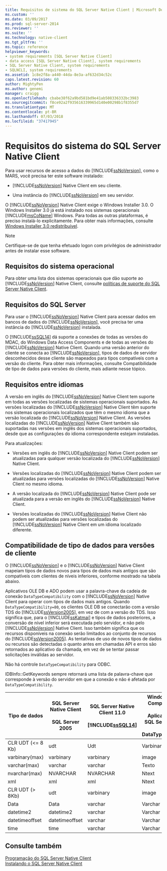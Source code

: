 ```yaml
---
title: Requisitos de sistema do SQL Server Native Client | Microsoft Docs
ms.custom: ''
ms.date: 03/09/2017
ms.prod: sql-server-2014
ms.reviewer: ''
ms.suite: ''
ms.technology: native-client
ms.tgt_pltfrm: ''
ms.topic: reference
helpviewer_keywords:
- system requirements [SQL Server Native Client]
- data access [SQL Server Native Client], system requirements
- SQL Server Native Client, system requirements
- SQLNCLI, system requirements
ms.assetid: 1c8e2f8a-a440-44da-8e3a-af632d34c52c
caps.latest.revision: 60
author: MightyPen
ms.author: genemi
manager: craigg
ms.openlocfilehash: cbabe38f62a9bd581bd9e41ab508336332bc3983
ms.sourcegitcommit: f8ce92a2f935616339965d140e00298b1f8355d7
ms.translationtype: MT
ms.contentlocale: pt-BR
ms.lasthandoff: 07/03/2018
ms.locfileid: "37417945"
---
```

# <a name="system-requirements-for-sql-server-native-client"></a>Requisitos do sistema do SQL Server Native Client
  Para usar recursos de acesso a dados do [!INCLUDE[ssNoVersion](../../includes/ssnoversion-md.md)], como o MARS, você precisa ter este software instalado:  
  
-   [!INCLUDE[ssNoVersion](../../includes/ssnoversion-md.md)] Native Client em seu cliente.  
  
-   Uma instância do [!INCLUDE[ssNoVersion](../../includes/ssnoversion-md.md)] em seu servidor.  
  
 O [!INCLUDE[ssNoVersion](../../includes/ssnoversion-md.md)] Native Client exige o Windows Installer 3.0. O Windows Installer 3.0 já está instalado nos sistemas operacionais [!INCLUDE[msCoName](../../includes/msconame-md.md)] Windows. Para todas as outras plataformas, é preciso instalá-lo explicitamente. Para obter mais informações, consulte [Windows Installer 3.0 redistribuível](http://go.microsoft.com/fwlink/?LinkId=46459).  
  
> [!NOTE]  
>  Certifique-se de que tenha efetuado logon com privilégios de administrador antes de instalar esse software.  
  
## <a name="operating-system-requirements"></a>Requisitos do sistema operacional  
 Para obter uma lista dos sistemas operacionais que dão suporte ao [!INCLUDE[ssNoVersion](../../includes/ssnoversion-md.md)] Native Client, consulte [políticas de suporte do SQL Server Native Client](applications/support-policies-for-sql-server-native-client.md).  
  
## <a name="sql-server-requirements"></a>Requisitos do SQL Server  
 Para usar o [!INCLUDE[ssNoVersion](../../includes/ssnoversion-md.md)] Native Client para acessar dados em bancos de dados do [!INCLUDE[ssNoVersion](../../includes/ssnoversion-md.md)], você precisa ter uma instância do [!INCLUDE[ssNoVersion](../../includes/ssnoversion-md.md)] instalada.  
  
 O [!INCLUDE[ssSQL14](../../includes/sssql14-md.md)] dá suporte a conexões de todas as versões do MDAC, do Windows Data Access Components e de todas as versões do [!INCLUDE[ssNoVersion](../../includes/ssnoversion-md.md)] Native Client. Quando uma versão anterior do cliente se conecta ao [!INCLUDE[ssNoVersion](../../includes/ssnoversion-md.md)], tipos de dados de servidor desconhecidos desse cliente são mapeados para tipos compatíveis com a versão do cliente. Para obter mais informações, consulte Compatibilidade de tipo de dados para versões do cliente, mais adiante nesse tópico.  
  
## <a name="cross-language-requirements"></a>Requisitos entre idiomas  
 A versão em inglês do [!INCLUDE[ssNoVersion](../../includes/ssnoversion-md.md)] Native Client tem suporte em todas as versões localizadas de sistemas operacionais suportados. As versões localizadas do [!INCLUDE[ssNoVersion](../../includes/ssnoversion-md.md)] Native Client têm suporte nos sistemas operacionais localizados que têm o mesmo idioma que a versão localizada do [!INCLUDE[ssNoVersion](../../includes/ssnoversion-md.md)] Native Client. As versões localizadas do [!INCLUDE[ssNoVersion](../../includes/ssnoversion-md.md)] Native Client também são suportadas nas versões em inglês dos sistemas operacionais suportados, desde que as configurações do idioma correspondente estejam instaladas.  
  
 Para atualizações:  
  
-   Versões em inglês do [!INCLUDE[ssNoVersion](../../includes/ssnoversion-md.md)] Native Client podem ser atualizadas para qualquer versão localizada do [!INCLUDE[ssNoVersion](../../includes/ssnoversion-md.md)] Native Client.  
  
-   Versões localizadas do [!INCLUDE[ssNoVersion](../../includes/ssnoversion-md.md)] Native Client podem ser atualizadas para versões localizadas do [!INCLUDE[ssNoVersion](../../includes/ssnoversion-md.md)] Native Client no mesmo idioma.  
  
-   A versão localizada do [!INCLUDE[ssNoVersion](../../includes/ssnoversion-md.md)] Native Client pode ser atualizada para a versão em inglês do [!INCLUDE[ssNoVersion](../../includes/ssnoversion-md.md)] Native Client.  
  
-   Versões localizadas do [!INCLUDE[ssNoVersion](../../includes/ssnoversion-md.md)] Native Client não podem ser atualizadas para versões localizadas do [!INCLUDE[ssNoVersion](../../includes/ssnoversion-md.md)] Native Client em um idioma localizado diferente.  
  
## <a name="data-type-compatibility-for-client-versions"></a>Compatibilidade de tipo de dados para versões de cliente  
 O [!INCLUDE[ssNoVersion](../../includes/ssnoversion-md.md)] e o [!INCLUDE[ssNoVersion](../../includes/ssnoversion-md.md)] Native Client mapeiam tipos de dados novos para tipos de dados mais antigos que são compatíveis com clientes de níveis inferiores, conforme mostrado na tabela abaixo.  
  
 Aplicativos OLE DB e ADO podem usar a palavra-chave da cadeia de conexão `DataTypeCompatibility` com o [!INCLUDE[ssNoVersion](../../includes/ssnoversion-md.md)] Native Client para operar com tipos de dados mais antigos. Quando `DataTypeCompatibility=80`, os clientes OLE DB se conectarão com a versão TDS do [!INCLUDE[ssVersion2005](../../includes/ssversion2005-md.md)], em vez de com a versão do TDS. Isso significa que, para o [!INCLUDE[ssKatmai](../../includes/sskatmai-md.md)] e tipos de dados posteriores, a conversão de nível inferior será executada pelo servidor, e não pelo [!INCLUDE[ssNoVersion](../../includes/ssnoversion-md.md)] Native Client. Isso também significa que os recursos disponíveis na conexão serão limitados ao conjunto de recursos do [!INCLUDE[ssVersion2005](../../includes/ssversion2005-md.md)]. As tentativas de uso de novos tipos de dados ou recursos são detectadas o quanto antes em chamadas API e erros são retornados ao aplicativo da chamada, em vez de se tentar passar solicitações inválidas ao servidor.  
  
 Não há controle `DataTypeCompatibility` para ODBC.  
  
 IDBInfo::GetKeywords sempre retornará uma lista de palavra-chave que corresponde à versão do servidor em que a conexão e não é afetada por `DataTypeCompatibility`.  
  
|Tipo de dados|SQL Server Native Client<br /><br /> SQL Server 2005|SQL Server Native Client 11.0<br /><br /> [!INCLUDE[ssSQL14](../../includes/sssql14-md.md)]|Windows Data Access Components, MDAC e<br /><br /> Aplicativos OLE DB do SQL Server Native Client com DataTypeCompatibility=80|  
|---------------|--------------------------------------------------|-------------------------------------------------------------|-------------------------------------------------------------------------------------------------------------------------------|  
|CLR UDT (\<= 8 Kb)|udt|Udt|Varbinary|  
|varbinary(max)|varbinary|varbinary|image|  
|varchar(max)|varchar|varchar|Texto|  
|nvarchar(max)|NVARCHAR|NVARCHAR|Ntext|  
|xml|xml|xml|Ntext|  
|CLR UDT (> 8Kb)|udt|varbinary|image|  
|Data|Data|varchar|Varchar|  
|datetime2|datetime2|varchar|Varchar|  
|datetimeoffset|datetimeoffset|varchar|Varchar|  
|time|time|varchar|Varchar|  
  
## <a name="see-also"></a>Consulte também  
 [Programação do SQL Server Native Client](sql-server-native-client-programming.md)   
 [Instalando o SQL Server Native Client](applications/installing-sql-server-native-client.md)  
  
  
